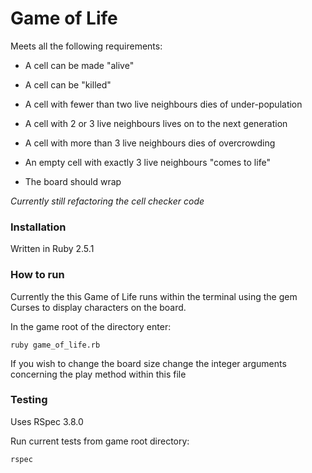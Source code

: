# Game of Life

Meets all the following requirements:

- A cell can be made "alive"

- A cell can be "killed"

- A cell with fewer than two live neighbours dies of under-population

- A cell with 2 or 3 live neighbours lives on to the next generation

- A cell with more than 3 live neighbours dies of overcrowding

- An empty cell with exactly 3 live neighbours "comes to life"

- The board should wrap

*Currently still refactoring the cell checker code*

### Installation

Written in Ruby 2.5.1


### How to run
Currently the this Game of Life runs within the terminal using the gem Curses to display characters on the board.

In the game root of the directory enter:

`ruby game_of_life.rb`

If you wish to change the board size change the integer arguments concerning the play method within this file


### Testing

Uses RSpec 3.8.0

Run current tests from game root directory:

`rspec`
